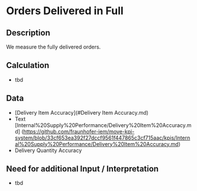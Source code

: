 # Orders Delivered in Full

## Description
We measure the fully delivered orders.

## Calculation
* tbd

## Data
* [Delivery Item Accuracy](#Delivery Item Accuracy.md)
* Text [Internal%20Supply%20Performance/Delivery%20Item%20Accuracy.md] (https://github.com/fraunhofer-iem/move-kpi-system/blob/33cf653ea392f27dccf9561f447865c3cf715aac/kpis/Internal%20Supply%20Performance/Delivery%20Item%20Accuracy.md)
* Delivery Quantity Accuracy


## Need for additional Input / Interpretation
* tbd
